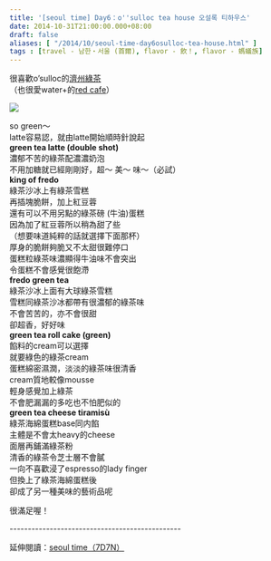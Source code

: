 ```yaml
---
title: '[seoul time] Day6：o''sulloc tea house 오설록 티하우스'
date: 2014-10-31T21:00:00.000+08:00
draft: false
aliases: [ "/2014/10/seoul-time-day6osulloc-tea-house.html" ]
tags : [travel - 남한・서울 (首爾), flavor - 飲！, flavor - 螞蟻族]
---
```


很喜歡o’sulloc的[濟州綠茶](https://hidie.net/osullocpowder/)  
（也很愛water+的[red cafe](https://hidie.net/osullocredcafe/)）  

![](/images/seoul6b.jpg)

so green～  
latte容易認，就由latte開始順時針說起  
**green tea latte (double shot)**  
濃郁不苦的綠茶配濃濃奶泡  
不用加糖就已經剛剛好，超～ 美～ 味～（必試）  
**king of fredo**  
綠茶沙冰上有綠茶雪糕  
再插塊脆餅，加上紅豆蓉  
還有可以不用另點的綠茶磅 (牛油)蛋糕  
因為加了紅豆蓉所以稍為甜了些  
（想要味道純粹的話就選擇下面那杯）  
厚身的脆餅夠脆又不太甜很難停口  
蛋糕粒綠茶味濃顯得牛油味不會突出  
令蛋糕不會感覺很飽滯  
**fredo green tea**  
綠茶沙冰上面有大球綠茶雪糕  
雪糕同綠茶沙冰都帶有很濃郁的綠茶味  
不會苦苦的，亦不會很甜  
卻超香，好好味  
**green tea roll cake (green)**  
餡料的cream可以選擇  
就要綠色的綠茶cream  
蛋糕綿密濕潤，淡淡的綠茶味很清香  
cream質地較像mousse  
輕身感覺加上綠茶  
不會肥漏漏的多吃也不怕肥似的  
**green tea cheese tiramisù**  
綠茶海綿蛋糕base同内餡  
主體是不會太heavy的cheese  
面層再鋪滿綠茶粉  
清香的綠茶令芝士層不會膩  
一向不喜歡浸了espresso的lady finger  
但換上了綠茶海綿蛋糕後  
卻成了另一種美味的藝術品呢  
  
很滿足喔！  
  
\-----------------------------------------------  
  
延伸閱讀：[seoul time（7D7N）](http://www.hidie.net/2014/11/seoul-time7d7n.html)
